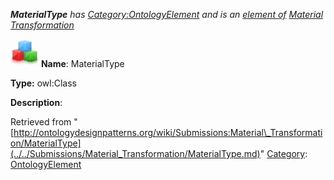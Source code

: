 ___MaterialType__ has [Category:OntologyElement](../../Category/OntologyElement.md "Category:OntologyElement") and is an [element of](../../Property/ElementOf.md "Property:ElementOf") [Material Transformation](../../Submissions/Material_Transformation.md "Submissions:Material Transformation")_


  




[![Class](../../images/thumb/2/27/Class.gif/45px-Class.gif)](../../Image/Class.gif.md "Class")
__Name__: MaterialType 


__Type:__ owl:Class 


__Description__: 





Retrieved from "[http://ontologydesignpatterns.org/wiki/Submissions:Material\_Transformation/MaterialType](../../Submissions/Material_Transformation/MaterialType.md)"
 [Category](http://ontologydesignpatterns.org/wiki/Special:Categories "Special:Categories"): [OntologyElement](../../Category/OntologyElement.md "Category:OntologyElement")